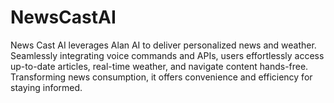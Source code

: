 # NewsCastAI
News Cast AI leverages Alan AI to deliver personalized news and weather. Seamlessly integrating voice commands and APIs, users effortlessly access up-to-date articles, real-time weather, and navigate content hands-free. Transforming news consumption, it offers convenience and efficiency for staying informed.
